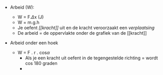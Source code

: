 - Arbeid (W):
	- W = F.$\Delta$x (J)
	- W = m.g.h
	- Je oefent *[[kracht]]* uit en de kracht veroorzaakt een *verplaatsing*
	- De arbeid = de oppervlakte onder de grafiek van de [[kracht]]


- Arbeid onder een hoek
	- W = F . r . cos$\alpha$ 
		- Als je een kracht uit oefent in de tegengestelde richting = wordt cos 180 graden
		- 
